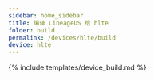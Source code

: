 ```yaml
---
sidebar: home_sidebar
title: 编译 LineageOS 给 hlte
folder: build
permalink: /devices/hlte/build
device: hlte
---
```

{% include templates/device_build.md %}
